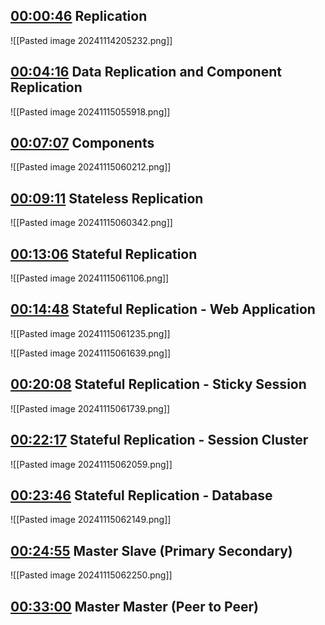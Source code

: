 ## [00:00:46](https://www.youtube.com/watch?v=H-idooje-0g&list=PL_XxuZqN0xVAiu5oODf-SmeXG2Y_RG2pz&index=4&t=46s) Replication

![[Pasted image 20241114205232.png]]


## [00:04:16](https://www.youtube.com/watch?v=H-idooje-0g&list=PL_XxuZqN0xVAiu5oODf-SmeXG2Y_RG2pz&index=4&t=256s) Data Replication and Component Replication

![[Pasted image 20241115055918.png]]

## [00:07:07](https://www.youtube.com/watch?v=H-idooje-0g&list=PL_XxuZqN0xVAiu5oODf-SmeXG2Y_RG2pz&index=4&t=427s) Components

![[Pasted image 20241115060212.png]]

## [00:09:11](https://www.youtube.com/watch?v=H-idooje-0g&list=PL_XxuZqN0xVAiu5oODf-SmeXG2Y_RG2pz&index=4&t=551s) Stateless Replication

![[Pasted image 20241115060342.png]]

## [00:13:06](https://www.youtube.com/watch?v=H-idooje-0g&list=PL_XxuZqN0xVAiu5oODf-SmeXG2Y_RG2pz&index=4&t=786s) Stateful Replication

![[Pasted image 20241115061106.png]]

## [00:14:48](https://www.youtube.com/watch?v=H-idooje-0g&list=PL_XxuZqN0xVAiu5oODf-SmeXG2Y_RG2pz&index=4&t=888s) Stateful Replication - Web Application

![[Pasted image 20241115061235.png]]

![[Pasted image 20241115061639.png]]

## [00:20:08](https://www.youtube.com/watch?v=H-idooje-0g&list=PL_XxuZqN0xVAiu5oODf-SmeXG2Y_RG2pz&index=4&t=1208s) Stateful Replication - Sticky Session

![[Pasted image 20241115061739.png]]

## [00:22:17](https://www.youtube.com/watch?v=H-idooje-0g&list=PL_XxuZqN0xVAiu5oODf-SmeXG2Y_RG2pz&index=4&t=1337s) Stateful Replication - Session Cluster

![[Pasted image 20241115062059.png]]

## [00:23:46](https://www.youtube.com/watch?v=H-idooje-0g&list=PL_XxuZqN0xVAiu5oODf-SmeXG2Y_RG2pz&index=4&t=1426s) Stateful Replication - Database
![[Pasted image 20241115062149.png]]


## [00:24:55](https://www.youtube.com/watch?v=H-idooje-0g&list=PL_XxuZqN0xVAiu5oODf-SmeXG2Y_RG2pz&index=4&t=1495s) Master Slave (Primary Secondary)

![[Pasted image 20241115062250.png]]

## [00:33:00](https://www.youtube.com/watch?v=H-idooje-0g&list=PL_XxuZqN0xVAiu5oODf-SmeXG2Y_RG2pz&index=4&t=1980s) Master Master (Peer to Peer)


